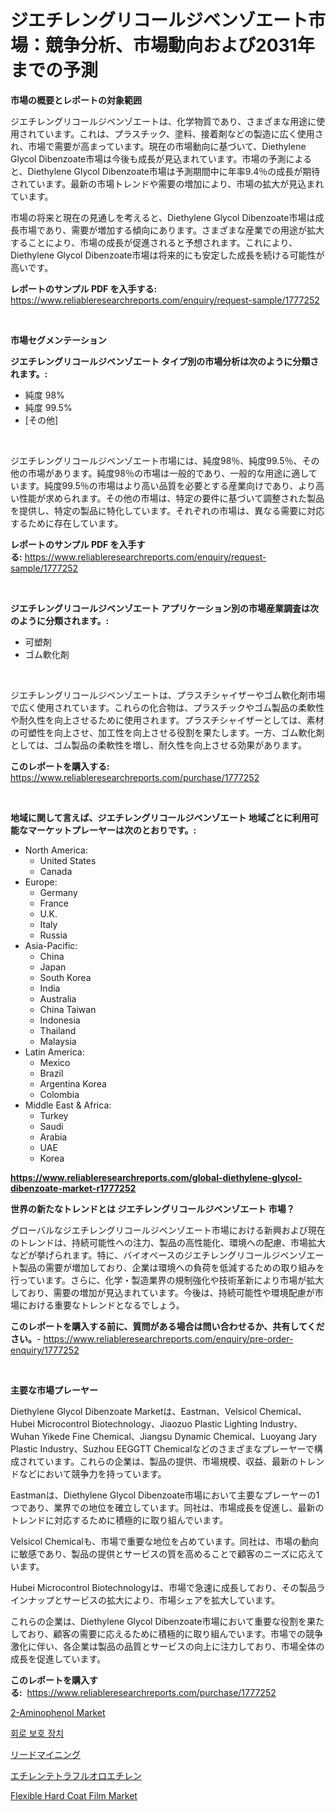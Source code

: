 <p><h1>ジエチレングリコールジベンゾエート市場：競争分析、市場動向および2031年までの予測</h1></p><p><strong>市場の概要とレポートの対象範囲</strong></p>
<p><p>ジエチレングリコールジベンゾエートは、化学物質であり、さまざまな用途に使用されています。これは、プラスチック、塗料、接着剤などの製造に広く使用され、市場で需要が高まっています。現在の市場動向に基づいて、Diethylene Glycol Dibenzoate市場は今後も成長が見込まれています。市場の予測によると、Diethylene Glycol Dibenzoate市場は予測期間中に年率9.4％の成長が期待されています。最新の市場トレンドや需要の増加により、市場の拡大が見込まれています。</p><p>市場の将来と現在の見通しを考えると、Diethylene Glycol Dibenzoate市場は成長市場であり、需要が増加する傾向にあります。さまざまな産業での用途が拡大することにより、市場の成長が促進されると予想されます。これにより、Diethylene Glycol Dibenzoate市場は将来的にも安定した成長を続ける可能性が高いです。</p></p>
<p><strong>レポートのサンプル PDF を入手する:</strong> <a href="https://www.reliableresearchreports.com/enquiry/request-sample/1777252">https://www.reliableresearchreports.com/enquiry/request-sample/1777252</a></p>
<p>&nbsp;</p>
<p><strong>市場セグメンテーション</strong></p>
<p><strong>ジエチレングリコールジベンゾエート タイプ別の市場分析は次のように分類されます。:</strong></p>
<p><ul><li>純度 98%</li><li>純度 99.5%</li><li>[その他]</li></ul></p>
<p>&nbsp;</p>
<p><p>ジエチレングリコールジベンゾエート市場には、純度98％、純度99.5％、その他の市場があります。純度98％の市場は一般的であり、一般的な用途に適しています。純度99.5％の市場はより高い品質を必要とする産業向けであり、より高い性能が求められます。その他の市場は、特定の要件に基づいて調整された製品を提供し、特定の製品に特化しています。それぞれの市場は、異なる需要に対応するために存在しています。</p></p>
<p><strong>レポートのサンプル PDF を入手する:</strong>&nbsp;<a href="https://www.reliableresearchreports.com/enquiry/request-sample/1777252">https://www.reliableresearchreports.com/enquiry/request-sample/1777252</a></p>
<p>&nbsp;</p>
<p><strong> ジエチレングリコールジベンゾエート アプリケーション別の市場産業調査は次のように分類されます。:</strong></p>
<p><ul><li>可塑剤</li><li>ゴム軟化剤</li></ul></p>
<p>&nbsp;</p>
<p><p>ジエチレングリコールジベンゾエートは、プラスチシャイザーやゴム軟化剤市場で広く使用されています。これらの化合物は、プラスチックやゴム製品の柔軟性や耐久性を向上させるために使用されます。プラスチシャイザーとしては、素材の可塑性を向上させ、加工性を向上させる役割を果たします。一方、ゴム軟化剤としては、ゴム製品の柔軟性を増し、耐久性を向上させる効果があります。</p></p>
<p><strong>このレポートを購入する:</strong>&nbsp; <a href="https://www.reliableresearchreports.com/purchase/1777252">https://www.reliableresearchreports.com/purchase/1777252</a></p>
<p>&nbsp;</p>
<p><strong>地域に関して言えば、ジエチレングリコールジベンゾエート 地域ごとに利用可能なマーケットプレーヤーは次のとおりです。:</strong></p>
<p><ul>
    <li>
        North America:
        <ul>
            <li>United States</li>
            <li>Canada</li>
        </ul>
    </li>
    <li>
        Europe:
        <ul>
            <li>Germany</li>
            <li>France</li>
            <li>U.K.</li>
            <li>Italy</li>
            <li>Russia</li>
        </ul>
    </li>
    <li>
        Asia-Pacific:
        <ul>
            <li>China</li>
            <li>Japan</li>
            <li>South Korea</li>
            <li>India</li>
            <li>Australia</li>
            <li>China Taiwan</li>
            <li>Indonesia</li>
            <li>Thailand</li>
            <li>Malaysia</li>
        </ul>
    </li>
    <li>
        Latin America:
        <ul>
            <li>Mexico</li>
            <li>Brazil</li>
            <li>Argentina Korea</li>
            <li>Colombia</li>
        </ul>
    </li>
    <li>
        Middle East & Africa:
        <ul>
            <li>Turkey</li>
            <li>Saudi</li>
            <li>Arabia</li>
            <li>UAE</li>
            <li>Korea</li>
        </ul>
    </li>
    </ul></p>
<p><strong><a href="https://www.reliableresearchreports.com/global-diethylene-glycol-dibenzoate-market-r1777252">https://www.reliableresearchreports.com/global-diethylene-glycol-dibenzoate-market-r1777252</a></strong>&nbsp;</p>
<p><strong>世界の新たなトレンドとは ジエチレングリコールジベンゾエート 市場？</strong></p>
<p><p>グローバルなジエチレングリコールジベンゾエート市場における新興および現在のトレンドは、持続可能性への注力、製品の高性能化、環境への配慮、市場拡大などが挙げられます。特に、バイオベースのジエチレングリコールジベンゾエート製品の需要が増加しており、企業は環境への負荷を低減するための取り組みを行っています。さらに、化学・製造業界の規制強化や技術革新により市場が拡大しており、需要の増加が見込まれています。今後は、持続可能性や環境配慮が市場における重要なトレンドとなるでしょう。</p></p>
<p><strong>このレポートを購入する前に、質問がある場合は問い合わせるか、共有してください。</strong>- <a href="https://www.reliableresearchreports.com/enquiry/pre-order-enquiry/1777252">https://www.reliableresearchreports.com/enquiry/pre-order-enquiry/1777252</a></p>
<p>&nbsp;</p>
<p><strong>主要な市場プレーヤー</strong></p>
<p><p>Diethylene Glycol Dibenzoate Marketは、Eastman、Velsicol Chemical、Hubei Microcontrol Biotechnology、Jiaozuo Plastic Lighting Industry、Wuhan Yikede Fine Chemical、Jiangsu Dynamic Chemical、Luoyang Jary Plastic Industry、Suzhou EEGGTT Chemicalなどのさまざまなプレーヤーで構成されています。これらの企業は、製品の提供、市場規模、収益、最新のトレンドなどにおいて競争力を持っています。</p><p>Eastmanは、Diethylene Glycol Dibenzoate市場において主要なプレーヤーの1つであり、業界での地位を確立しています。同社は、市場成長を促進し、最新のトレンドに対応するために積極的に取り組んでいます。</p><p>Velsicol Chemicalも、市場で重要な地位を占めています。同社は、市場の動向に敏感であり、製品の提供とサービスの質を高めることで顧客のニーズに応えています。</p><p>Hubei Microcontrol Biotechnologyは、市場で急速に成長しており、その製品ラインナップとサービスの拡大により、市場シェアを拡大しています。</p><p>これらの企業は、Diethylene Glycol Dibenzoate市場において重要な役割を果たしており、顧客の需要に応えるために積極的に取り組んでいます。市場での競争激化に伴い、各企業は製品の品質とサービスの向上に注力しており、市場全体の成長を促進しています。</p></p>
<p><strong>このレポートを購入する:</strong>&nbsp;&nbsp;<a href="https://www.reliableresearchreports.com/purchase/1777252">https://www.reliableresearchreports.com/purchase/1777252</a></p>
<p><p><a href="https://www.linkedin.com/pulse/2-aminophenol-market-goal-estimating-size-future-growth-annge?trackingId=K9dlZcBpPYVo50q4aQrEAA%3D%3D">2-Aminophenol Market</a></p><p><a href="https://medium.com/@genius6587678/%ED%9A%8C%EB%A1%9C-%EB%B3%B4%ED%98%B8-%EC%9E%A5%EC%B9%98-%EC%8B%9C%EC%9E%A5-%EC%A0%90%EC%9C%A0%EC%9C%A8-%EB%B3%80%ED%99%94-%EB%B0%8F-%EC%8B%9C%EC%9E%A5-%EC%84%B1%EC%9E%A5-%EC%B6%94%EC%9D%B4-2024-2031-6bb3f68fe625">회로 보호 장치</a></p><p><a href="https://medium.com/@ebbkautzer/%E9%89%9B%E9%89%B1%E6%A5%AD%E5%B8%82%E5%A0%B4%E8%A6%8F%E6%A8%A1%E3%81%AF-%E4%B8%96%E7%95%8C%E7%94%A3%E6%A5%AD%E3%81%AB%E3%81%8A%E3%81%91%E3%82%8B%E6%9C%80%E9%81%A9%E3%81%AA%E3%83%9E%E3%83%BC%E3%82%B1%E3%83%86%E3%82%A3%E3%83%B3%E3%82%B0%E3%83%81%E3%83%A3%E3%83%8D%E3%83%AB%E3%82%92%E6%98%8E%E3%82%89%E3%81%8B%E3%81%AB%E3%81%99%E3%82%8B-af1ba40341db">リードマイニング</a></p><p><a href="https://medium.com/@amandasantosxavier51/%E3%82%A8%E3%83%81%E3%83%AC%E3%83%B3%E3%83%86%E3%83%88%E3%83%A9%E3%83%95%E3%83%AB%E3%82%AA%E3%83%AD%E3%82%A8%E3%83%81%E3%83%AC%E3%83%B3%E5%B8%82%E5%A0%B4%E3%81%AE%E5%B1%95%E6%9C%9B-%E6%A5%AD%E7%95%8C%E6%A6%82%E8%A6%81%E3%81%A8%E4%BA%88%E6%B8%AC-2024%E5%B9%B4%E3%81%8B%E3%82%892031%E5%B9%B4-6c7df7c72f12">エチレンテトラフルオロエチレン</a></p><p><a href="https://www.linkedin.com/pulse/flexible-hard-coat-film-market-analysis-size-global-xrdse?trackingId=TNwjLDK4egk%2FhQBwCLVxVg%3D%3D">Flexible Hard Coat Film Market</a></p></p>